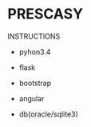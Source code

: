 # PRESCASY #

 INSTRUCTIONS

 - pyhon3.4
 
 - flask

 - bootstrap

 - angular

 - db(oracle/sqlite3)
